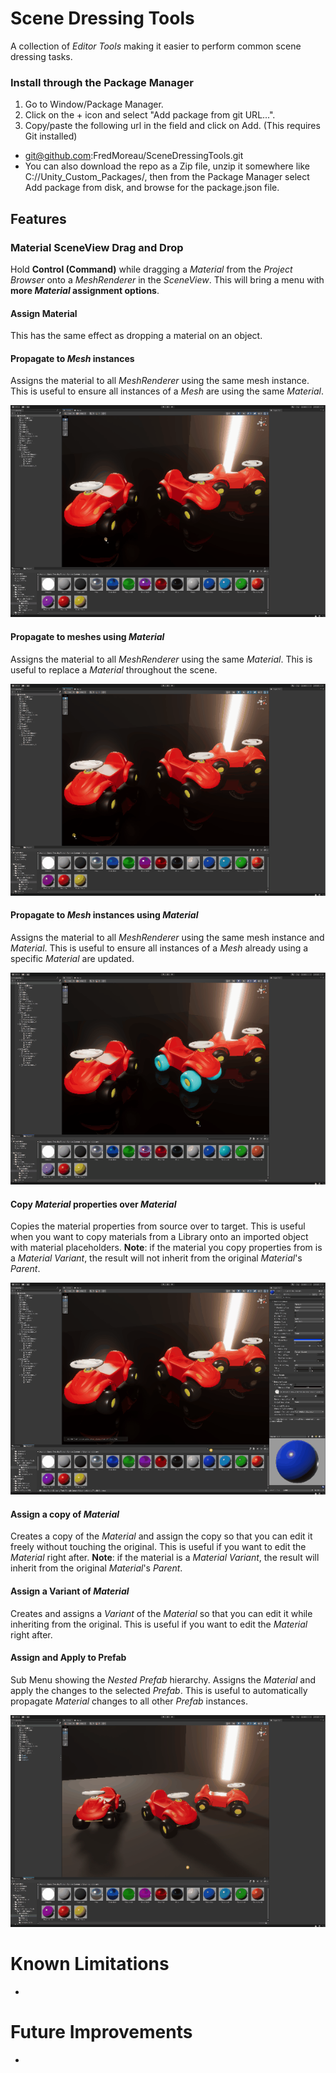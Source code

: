 # Scene Dressing Tools
 A collection of *Editor Tools* making it easier to perform common scene dressing tasks.

### Install through the Package Manager
1. Go to Window/Package Manager.
2. Click on the + icon and select "Add package from git URL...".
2. Copy/paste the following url in the field and click on Add. (This requires Git installed)
- git@github.com:FredMoreau/SceneDressingTools.git
- You can also download the repo as a Zip file, unzip it somewhere like C://Unity_Custom_Packages/, then from the Package Manager select Add package from disk, and browse for the package.json file.

## Features
### Material SceneView Drag and Drop
Hold **Control (Command)** while dragging a *Material* from the *Project Browser* onto a *MeshRenderer* in the *SceneView*. This will bring a menu with **more *Material* assignment options**.

#### Assign Material
This has the same effect as dropping a material on an object.

#### Propagate to *Mesh* instances
Assigns the material to all *MeshRenderer* using the same mesh instance. This is useful to ensure all instances of a *Mesh* are using the same *Material*.

![preview](Documentation~\images\propagate_to_mesh_instances.gif)

#### Propagate to meshes using *Material*
Assigns the material to all *MeshRenderer* using the same *Material*.
This is useful to replace a *Material* throughout the scene.

![preview](Documentation~\images\propagate_to_materials.gif)

#### Propagate to *Mesh* instances using *Material*
Assigns the material to all *MeshRenderer* using the same mesh instance and *Material*. This is useful to ensure all instances of a *Mesh* already using a specific *Material* are updated.

![preview](Documentation~\images\propagate_instances_materials.gif)

#### Copy *Material* properties over *Material*
Copies the material properties from source over to target. This is useful when you want to copy materials from a Library onto an imported object with material placeholders.
**Note**: if the material you copy properties from is a *Material Variant*, the result will not inherit from the original *Material*'s *Parent*.

![preview](Documentation~\images\copy_properties_over_target.gif)

#### Assign a copy of *Material*
Creates a copy of the *Material* and assign the copy so that you can edit it freely without touching the original. This is useful if you want to edit the *Material* right after.
**Note**: if the material is a *Material Variant*, the result will inherit from the original *Material*'s *Parent*.

#### Assign a Variant of *Material*
Creates and assigns a *Variant* of the *Material* so that you can edit it while inheriting from the original. This is useful if you want to edit the *Material* right after.

#### Assign and Apply to Prefab
Sub Menu showing the *Nested Prefab* hierarchy.
Assigns the *Material* and apply the changes to the selected *Prefab*. This is useful to automatically propagate *Material* changes to all other *Prefab* instances.

![preview](Documentation~\images\assign_and_apply_overrides.gif)

# Known Limitations
- 

# Future Improvements
- 





